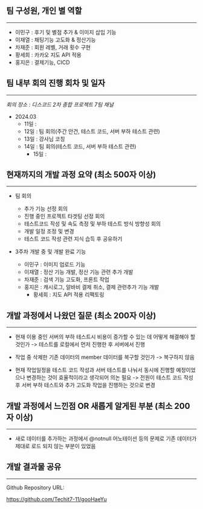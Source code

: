 ## 팀 구성원, 개인 별 역할

---

- 이민구 : 후기 및 별점 추가 & 이미지 삽입 기능
- 이재열 : 채팅기능 고도화 & 정산기능 
- 차재준 : 회원 레벨, 거래 횟수 구현
- 황세희 : 카카오 지도 API 적용
- 홍지은 : 결제기능, CICD

## 팀 내부 회의 진행 회차 및 일자

---

_회의 장소 : 디스코드 2차 종합 프로젝트 7팀 채널_

- 2024.03
  - 11일 :
  - 12일 : 팀 회의(주간 안건, 테스트 코드, 서버 부하 테스트 관련) 
  - 13일 : 강사님 코칭
  - 14일 : 팀 회의(테스트 코드, 서버 부하 테스트 관련)
	- 15일 :  

## 현재까지의 개발 과정 요약 (최소 500자 이상)

---

- 팀 회의
  - 추가 기능 선정 회의
  - 진행 중인 프로젝트 타겟팅 선정 회의
  - 테스트코드 작성 및 속도 측정 및 부하 테스트 방식 방향성 회의
  - 개발 일정 조정 및 변경
  - 테스트 코드 작성 관련 지식 습득 후 공유하기

	
- 3주차 개발 중 및 개발 완료 기능

  - 이민구 : 이미지 업로드 기능
  - 이재열 : 정산 기능 개발, 정산 기능 관련 추가 개발
  - 차재준 : 검색 기능 고도화, 프론트 작업
  - 홍지은 : 캐시로그, 알바비 결제 취소, 결제 관련추가 기능 개발
	- 황세희 : 지도 API 적용 리팩토링

## 개발 과정에서 나왔던 질문 (최소 200자 이상)

---

- 현재 이용 중인 서버의 부하 테스트시 비용이 증가할 수 있는 데 어떻게 해결해야 할 것인가
	-> 테스트를 로컬에서 먼저 진행한 후 서버에서 진행
	
- 작업 중 삭제한 기존 데이터의 member 데이터를 복구할 것인가
	-> 복구하지 않음
	
- 현재 작업일정을 테스트 코드 작성과 서버 테스트를 나눠서 동시에 진행할 예정이었으나
	변경하는 것이 효율적이라고 생각되어 의논 필요
	-> 전원이 테스트 코드 작성 후 서버 부하 테스트와 추가 고도화 작업을 진행하는 것으로 변경

## 개발 과정에서 느낀점 OR 새롭게 알게된 부분 (최소 200자 이상)

---

- 새로 데이터를 추가하는 과정에서 @notnull 어노테이션 등의 문제로
	기존 데이터가 제대로 로드 되지 않는 부분이 있었음

## 개발 결과물 공유

---

Github Repository URL:

https://github.com/Techit7-11/gooHaeYu
